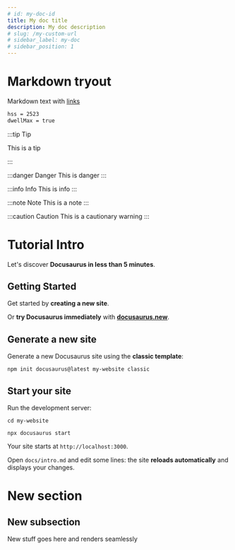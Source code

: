 ```yaml
---
# id: my-doc-id
title: My doc title
description: My doc description
# slug: /my-custom-url
# sidebar_label: my-doc
# sidebar_position: 1
---
```


# Markdown tryout

Markdown text with [links](/docs/intro)

```txt title="manual settings"
hss = 2523
dwellMax = true
```

:::tip Tip

This is a tip

:::

:::danger Danger
This is danger
:::


:::info Info
This is info
:::

:::note Note
This is a note
:::

:::caution Caution
This is a cautionary warning
:::


# Tutorial Intro

Let's discover **Docusaurus in less than 5 minutes**.

## Getting Started

Get started by **creating a new site**.

Or **try Docusaurus immediately** with **[docusaurus.new](https://docusaurus.new)**.

## Generate a new site

Generate a new Docusaurus site using the **classic template**:

```shell
npm init docusaurus@latest my-website classic
```

## Start your site

Run the development server:

```shell
cd my-website

npx docusaurus start
```

Your site starts at `http://localhost:3000`.

Open `docs/intro.md` and edit some lines: the site **reloads automatically** and displays your changes.


# New section

## New subsection

New stuff goes here and renders seamlessly